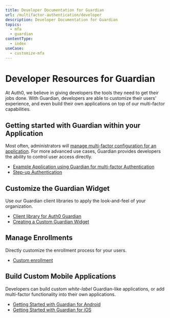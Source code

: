 ```yaml
---
title: Developer Documentation for Guardian
url: /multifactor-authentication/developer
description: Developer Documentation for Guardian
topics:
  - mfa
  - guardian
contentType:
  - index
useCase:
  - customize-mfa
---
```


# Developer Resources for Guardian

At Auth0, we believe in giving developers the tools they need to get their jobs done. With Guardian, developers are able to customize their users' experience, and even build their own applications on top of our multi-factor capabilities.

## Getting started with Guardian within your Application
Most often, administrators will [manage multi-factor configuration for an application](multifactor-authentication/guardian/admin-guide). For more advanced use cases, Guardian provides developers the ability to control user access directly.
* [Example Application using Guardian for multi-factor Authentication](https://github.com/auth0/guardian-example)
* [Step-up Authentication](/multifactor-authentication/step-up-authentication)

## Customize the Guardian Widget
Use our Guardian client libraries to apply the look-and-feel of your organization.
* [Client library for Auth0 Guardian](https://github.com/auth0/auth0-guardian.js)
* [Creating a Custom Guardian Widget](https://github.com/auth0/auth0-guardian.js/tree/master/example)

## Manage Enrollments
Directly customize the enrollment process for your users.
* [Custom enrollment](/multifactor-authentication/developer/custom-enrollment-ticket)

## Build Custom Mobile Applications
Developers can build custom _white-label_ Guardian-like applications, or add multi-factor functionality into their own applications.
* [Getting Started with Guardian for Android](/multifactor-authentication/developer/libraries/android)
* [Getting Started with Guardian for iOS](/multifactor-authentication/developer/libraries/ios)

